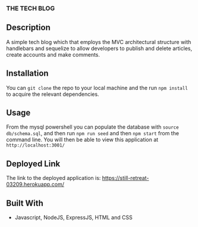 ### THE TECH BLOG

## Description
A simple tech blog which that employs the MVC architectural structure with handlebars and sequelize to allow developers to publish and delete articles, create accounts and make comments. 

## Installation
You can `git clone` the repo to your local machine and the run `npm install` to acquire the relevant dependencies.


## Usage
From the mysql powershell you can populate the database with `source db/schema.sql`, and then run `npm run seed` and then `npm start` from the command line. You will then be able to view this application at `http://localhost:3001/` 


## Deployed Link
The link to the deployed application is: https://still-retreat-03209.herokuapp.com/

## Built With
- Javascript, NodeJS, ExpressJS, HTML and CSS